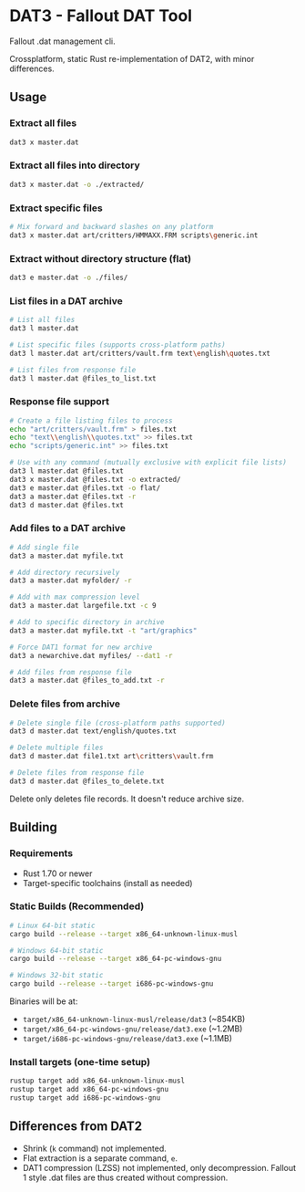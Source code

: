 # DAT3 - Fallout DAT Tool

Fallout .dat management cli.

Crossplatform, static Rust re-implementation of DAT2, with minor differences.

## Usage

### Extract all files

```bash
dat3 x master.dat
```

### Extract all files into directory

```bash
dat3 x master.dat -o ./extracted/
```

### Extract specific files

```bash
# Mix forward and backward slashes on any platform
dat3 x master.dat art/critters/HMMAXX.FRM scripts\generic.int
```

### Extract without directory structure (flat)

```bash
dat3 e master.dat -o ./files/
```

### List files in a DAT archive

```bash
# List all files
dat3 l master.dat

# List specific files (supports cross-platform paths)
dat3 l master.dat art/critters/vault.frm text\english\quotes.txt

# List files from response file
dat3 l master.dat @files_to_list.txt
```

### Response file support

```bash
# Create a file listing files to process
echo "art/critters/vault.frm" > files.txt
echo "text\\english\\quotes.txt" >> files.txt
echo "scripts/generic.int" >> files.txt

# Use with any command (mutually exclusive with explicit file lists)
dat3 l master.dat @files.txt
dat3 x master.dat @files.txt -o extracted/
dat3 e master.dat @files.txt -o flat/
dat3 a master.dat @files.txt -r
dat3 d master.dat @files.txt
```

### Add files to a DAT archive

```bash
# Add single file
dat3 a master.dat myfile.txt

# Add directory recursively
dat3 a master.dat myfolder/ -r

# Add with max compression level
dat3 a master.dat largefile.txt -c 9

# Add to specific directory in archive
dat3 a master.dat myfile.txt -t "art/graphics"

# Force DAT1 format for new archive
dat3 a newarchive.dat myfiles/ --dat1 -r

# Add files from response file
dat3 a master.dat @files_to_add.txt -r
```

### Delete files from archive

```bash
# Delete single file (cross-platform paths supported)
dat3 d master.dat text/english/quotes.txt

# Delete multiple files
dat3 d master.dat file1.txt art\critters\vault.frm

# Delete files from response file
dat3 d master.dat @files_to_delete.txt
```

Delete only deletes file records. It doesn't reduce archive size.

## Building

### Requirements

- Rust 1.70 or newer
- Target-specific toolchains (install as needed)

### Static Builds (Recommended)

```bash
# Linux 64-bit static
cargo build --release --target x86_64-unknown-linux-musl

# Windows 64-bit static  
cargo build --release --target x86_64-pc-windows-gnu

# Windows 32-bit static
cargo build --release --target i686-pc-windows-gnu
```

Binaries will be at:
- `target/x86_64-unknown-linux-musl/release/dat3` (~854KB)
- `target/x86_64-pc-windows-gnu/release/dat3.exe` (~1.2MB)
- `target/i686-pc-windows-gnu/release/dat3.exe` (~1.1MB)

### Install targets (one-time setup)

```bash
rustup target add x86_64-unknown-linux-musl
rustup target add x86_64-pc-windows-gnu  
rustup target add i686-pc-windows-gnu
```

## Differences from DAT2

- Shrink (`k` command) not implemented.
- Flat extraction is a separate command, `e`.
- DAT1 compression (LZSS) not implemented, only decompression. Fallout 1 style .dat files are thus created without compression.
